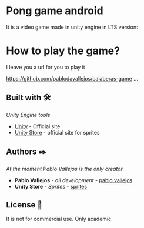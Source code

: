 # Pong game android
It is a video game made in unity engine in LTS version:

# How to play the game?
I leave you a url for you to play it

https://github.com/pablodavallejos/calaberas-game
  ...

## Built with 🛠️

_Unity Engine tools_

* [Unity](https://unity.com/) - Official site
* [Unity Store](https://assetstore.unity.com/) - official site for sprites


## Authors ✒️

_At the moment Pablo Vallejos is the only creator_

* **Pablo Vallejos** - *all development* - [pablo vallejos](https://github.com/pablovass)
* **Unity Store** - *Sprites* - [sprites](https://assetstore.unity.com/)
 

## License 📄

It is not for commercial use. Only academic.
